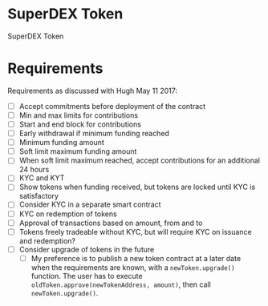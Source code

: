 # SuperDEX Token
SuperDEX Token


# Requirements

Requirements as discussed with Hugh May 11 2017:

* [ ] Accept commitments before deployment of the contract
* [ ] Min and max limits for contributions
* [ ] Start and end block for contributions
* [ ] Early withdrawal if minimum funding reached
* [ ] Minimum funding amount
* [ ] Soft limit maximum funding amount
* [ ] When soft limit maximum reached, accept contributions for an additional 24 hours
* [ ] KYC and KYT
* [ ] Show tokens when funding received, but tokens are locked until KYC is satisfactory
* [ ] Consider KYC in a separate smart contract 
* [ ] KYC on redemption of tokens
* [ ] Approval of transactions based on amount, from and to
* [ ] Tokens freely tradeable without KYC, but will require KYC on issuance and redemption?
* [ ] Consider upgrade of tokens in the future
  * [ ] My preference is to publish a new token contract at a later date when the requirements are known, with a `newToken.upgrade()` function. The user has to execute `oldToken.approve(newTokenAddress, amount)`, then call `newToken.upgrade()`.
